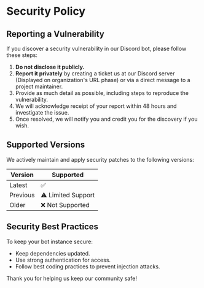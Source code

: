 # Security Policy

## Reporting a Vulnerability

If you discover a security vulnerability in our Discord bot, please follow these steps:

1. **Do not disclose it publicly.**
2. **Report it privately** by creating a ticket us at our Discord server (Displayed on organization's URL phase) or via a direct message to a project maintainer.
3. Provide as much detail as possible, including steps to reproduce the vulnerability.
4. We will acknowledge receipt of your report within 48 hours and investigate the issue.
5. Once resolved, we will notify you and credit you for the discovery if you wish.

## Supported Versions

We actively maintain and apply security patches to the following versions:

| Version  | Supported          |
| -------- | ------------------ |
| Latest   | ✅                 |
| Previous | ⚠️ Limited Support |
| Older    | ❌ Not Supported   |

## Security Best Practices

To keep your bot instance secure:

-   Keep dependencies updated.
-   Use strong authentication for access.
-   Follow best coding practices to prevent injection attacks.

Thank you for helping us keep our community safe!

